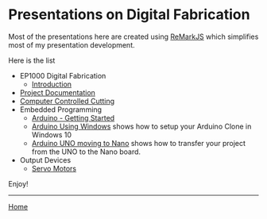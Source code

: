 # Presentations on Digital Fabrication

Most of the presentations here are created using [ReMarkJS](https://remarkjs.com) which simplifies most of my presentation development.

Here is the list

- EP1000 Digital Fabrication
    + [Introduction](ep1000_introduction/ep1000_introduction.html)
- [Project Documentation](project_documentation/project_documentation.html)
- [Computer Controlled Cutting](computer_controlled_cutting/computer_controlled_cutting.html)
- Embedded Programming
    - [Arduino - Getting Started](arduino_getting_started/arduino_getting_started.html)
    - [Arduino Using Windows](arduino_using_windows/arduino_using_windows.html) shows how to setup your Arduino Clone in Windows 10
    - [Arduino UNO moving to Nano](arduino_moving_to_nano/arduino_moving_to_nano.html) shows how to transfer your project from the UNO to the Nano board.
- Output Devices
	- [Servo Motors](output_servo_motor/output_servo_motor.html)

Enjoy!

----

[Home](https://rdorville.github.io/digfab)

